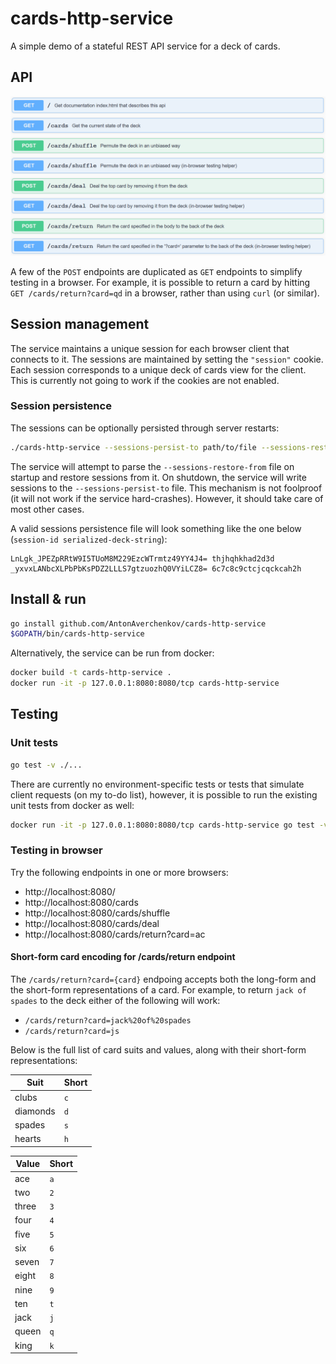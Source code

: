 # cards-http-service

A simple demo of a stateful REST API service for a deck of cards.

## API

![api](/doc/api.png)

A few of the `POST` endpoints are duplicated as `GET` endpoints to simplify
testing in a browser. For example, it is possible to return a card by hitting
`GET /cards/return?card=qd` in a browser, rather than using `curl` (or similar).

## Session management

The service maintains a unique session for each browser client that connects to
it. The sessions are maintained by setting the `"session"` cookie. Each session
corresponds to a unique deck of cards view for the client. This is currently not
going to work if the cookies are not enabled.

### Session persistence

The sessions can be optionally persisted through server restarts:

```sh
./cards-http-service --sessions-persist-to path/to/file --sessions-restore-from path/to/file
```

The service will attempt to parse the `--sessions-restore-from` file on startup
and restore sessions from it. On shutdown, the service will write sessions to
the `--sessions-persist-to` file. This mechanism is not foolproof (it will not
work if the service hard-crashes). However, it should take care of most other
cases.

A valid sessions persistence file will look something like the one below
(`session-id serialized-deck-string`):

```
LnLgk_JPEZpRRtW9I5TUoM8M229EzcWTrmtz49YY4J4= thjhqhkhad2d3d
_yxvxLANbcXLPbPbKsPDZ2LLLS7gtzuozhQ0VYiLCZ8= 6c7c8c9ctcjcqckcah2h
```

## Install & run

```sh
go install github.com/AntonAverchenkov/cards-http-service
$GOPATH/bin/cards-http-service
```

Alternatively, the service can be run from docker:

```sh
docker build -t cards-http-service .
docker run -it -p 127.0.0.1:8080:8080/tcp cards-http-service
```

## Testing

### Unit tests

```sh
go test -v ./...
```

There are currently no environment-specific tests or tests that simulate client
requests (on my to-do list), however, it is possible to run the existing unit
tests from docker as well:

```sh
docker run -it -p 127.0.0.1:8080:8080/tcp cards-http-service go test -v ./...
```

### Testing in browser

Try the following endpoints in one or more browsers:

- http://localhost:8080/
- http://localhost:8080/cards
- http://localhost:8080/cards/shuffle
- http://localhost:8080/cards/deal
- http://localhost:8080/cards/return?card=ac

#### Short-form card encoding for /cards/return endpoint

The `/cards/return?card={card}` endpoing accepts both the long-form and the
short-form representations of a card. For example, to return `jack of spades`
to the deck either of the following will work:

- `/cards/return?card=jack%20of%20spades`
- `/cards/return?card=js`

Below is the full list of card suits and values, along with their short-form
representations:

| Suit     | Short |
|----------|-------|
| clubs    | `c`   |
| diamonds | `d`   |
| spades   | `s`   |
| hearts   | `h`   |


| Value | Short |
|-------|-------|
| ace   | `a`   |
| two   | `2`   |
| three | `3`   |
| four  | `4`   |
| five  | `5`   |
| six   | `6`   |
| seven | `7`   |
| eight | `8`   |
| nine  | `9`   |
| ten   | `t`   |
| jack  | `j`   |
| queen | `q`   |
| king  | `k`   |

